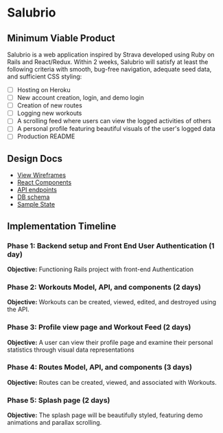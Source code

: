 # Salubrio

## Minimum Viable Product

Salubrio is a web application inspired by Strava developed using Ruby on Rails
and React/Redux. Within 2 weeks, Salubrio will satisfy at least the following
criteria with smooth, bug-free navigation, adequate seed data, and sufficient
CSS styling:

- [ ] Hosting on Heroku
- [ ] New account creation, login, and demo login
- [ ] Creation of new routes
- [ ] Logging new workouts
- [ ] A scrolling feed where users can view the logged activities of others
- [ ] A personal profile featuring beautiful visuals of the user's logged data
- [ ] Production README

## Design Docs
* [View Wireframes][wireframes]
* [React Components][components]
* [API endpoints][api-endpoints]
* [DB schema][schema]
* [Sample State][sample-state]

[wireframes]: ./wireframes/
[components]: ./component-hierarchy.md
[sample-state]: ./sample-state.md
[api-endpoints]: ./api-endpoints.md
[schema]: ./schema.md

## Implementation Timeline

### Phase 1: Backend setup and Front End User Authentication (1 day)

**Objective:** Functioning Rails project with front-end Authentication

### Phase 2: Workouts Model, API, and components (2 days)

**Objective:** Workouts can be created, viewed, edited, and destroyed using the API.

### Phase 3: Profile view page and Workout Feed (2 days)

**Objective:** A user can view their profile page and examine their personal statistics through visual data representations

### Phase 4: Routes Model, API, and components (3 days)

**Objective:** Routes can be created, viewed, and associated with Workouts.

### Phase 5: Splash page (2 days)

**Objective:** The splash page will be beautifully styled, featuring demo animations and parallax scrolling.

